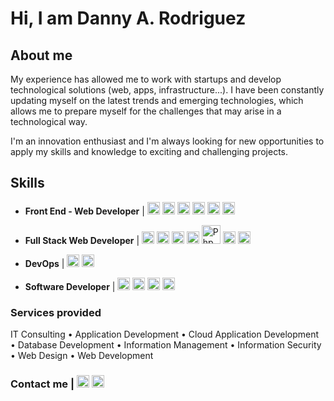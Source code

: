 # Hi, I am Danny A. Rodriguez

## About me
My experience has allowed me to work with startups and develop technological solutions (web, apps, infrastructure...). I have been constantly updating myself on the latest trends and emerging technologies, which allows me to prepare myself for the challenges that may arise in a technological way.

I'm an innovation enthusiast and I'm always looking for new opportunities to apply my skills and knowledge to exciting and challenging projects.


## Skills
- **Front End - Web Developer** | <img width="20" src="https://www.cdnlogo.com/logos/h/84/html.svg" alt="Html" /> <img width="20" src="https://www.cdnlogo.com/logos/c/18/css.svg" alt="CSS" /> <img width="20" src="https://www.cdnlogo.com/logos/j/69/javascript.svg" alt="Js" /> <img width="20" src="https://www.cdnlogo.com/logos/s/90/sass.svg" alt="Sass"> <img width="20" src="https://www.cdnlogo.com/logos/t/58/tailwind-css.svg" alt="Tailwind"> <img width="20" src="https://www.cdnlogo.com/logos/b/74/bootstrap-5.svg" alt="Bootstrap">

- **Full Stack Web Developer** | <img width="20" src="https://www.cdnlogo.com/logos/a/51/angular.svg" alt="Angular" /> <img width="20" src="https://www.cdnlogo.com/logos/r/63/react.svg" alt="React" /> <img width="20" src="https://www.cdnlogo.com/logos/n/80/next-js.svg" alt="Next JS" /> <img width="20" src="https://www.cdnlogo.com/logos/n/94/nodejs-icon.svg" alt="Nodejs" /> <img width="30" src="https://www.cdnlogo.com/logos/p/71/php.svg" alt="Php" /> <img width="20" src="https://www.cdnlogo.com/logos/m/78/mysql.svg"> <img width="20" src="https://www.cdnlogo.com/logos/p/93/postgresql.svg">

- **DevOps**  | <img width="20" src="https://www.cdnlogo.com/logos/a/19/aws.svg"> <img width="20" src="https://www.cdnlogo.com/logos/a/12/azure.svg">
<!-- <a href="https://cdnlogo.com/logo/azure_30734.html"><img src="https://www.cdnlogo.com/logos/a/46/azure.svg"></a> -->

- **Software Developer** | <img width="20" src="https://www.cdnlogo.com/logos/c/70/csharp.svg"> <img width="20" src="https://www.cdnlogo.com/logos/m/21/microsoft-sql-server.svg"> <img width="20" src="https://www.cdnlogo.com/logos/d/6/dot-net-core.svg"> <img width="20" src="https://www.cdnlogo.com/logos/b/67/blazor.svg">


### Services provided
IT Consulting • Application Development • Cloud Application Development • Database Development • Information Management • Information Security • Web Design • Web Development

### Contact me | <a href="mailto:dandemslay@gmail.com"><img width="20" src="https://www.cdnlogo.com/logos/o/14/official-gmail-icon-2020.svg" alt="Gmail" /></a> <a href="https://www.linkedin.com/in/danny-rodriguez-0b9aaa54/"><img width="20" src="https://www.cdnlogo.com/logos/l/66/linkedin-icon.svg" alt="LinkedIn" /></a>
<!--
**DannyRodriguezFSWD/DannyRodriguezFSWD** is a ✨ _special_ ✨ repository because its `README.md` (this file) appears on your GitHub profile.

Here are some ideas to get you started:

- 🔭 I’m currently working on ...
- 🌱 I’m currently learning ...
- 👯 I’m looking to collaborate on ...
- 🤔 I’m looking for help with ...
- 💬 Ask me about ...
- 📫 How to reach me: ...
- 😄 Pronouns: ...
- ⚡ Fun fact: ...
-->

